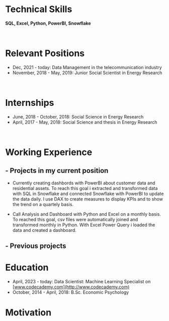 
# Technical Skills
**SQL, Excel, Python, PowerBI, Snowflake**

&nbsp;


# Relevant Positions
* Dec, 2021 - today: Data Management in the telecommunication industry
* November, 2018 - May, 2019: Junior Social Scientist in Energy Research

&nbsp;

# Internships
* June, 2018 - October, 2018: Social Science in Energy Research
* April, 2017 - May, 2018: Social Science and thesis in Energy Research

&nbsp;


# Working Experience
## - Projects in my current position

* Currently creating dashbords with PowerBI about customer data and residential assets.
To reach this goal i extracted and transformed data with SQL in Snowflake and connected Snowflake with PowerBI to update the data daily. I use DAX to create measures to display KPIs and to show the trend on a quartely basis.

* Call Analysis and Dashboard with Python and Excel on a monthly basis. To reached this goal, csv files were automatically joined and transformed monthly in Python. With Excel Power Query i loaded the data and created a dashboard. 

## - Previous projects


# Education
* April, 2023 - today: Data Scientist: Machine Learning Specialist on [www.codecademy.com](http://www.codecademy.com)
* October, 2014 - April, 2018: B.Sc. Economic Psychology


# Motivation

